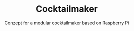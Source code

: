 <h1 align="center">Cocktailmaker</h1>
<p align="center">Conzept for a modular cocktailmaker based on Raspberry Pi</p>

<div align="center" >

</div>
